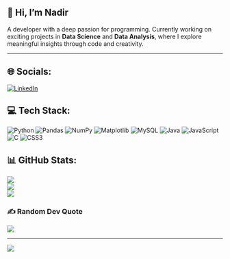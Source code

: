 
## 👋 Hi, I’m Nadir

A developer with a deep passion for programming.
Currently working on exciting projects in **Data Science** and **Data Analysis**, where I explore meaningful insights through code and creativity.

---

## 🌐 Socials:

[![LinkedIn](https://img.shields.io/badge/LinkedIn-%230077B5.svg?logo=linkedin\&logoColor=white)](https://linkedin.com/in/nadir-askarov-3b217734b)

## 💻 Tech Stack:

![Python](https://img.shields.io/badge/python-3670A0?style=for-the-badge\&logo=python\&logoColor=ffdd54)
![Pandas](https://img.shields.io/badge/pandas-%23150458.svg?style=for-the-badge\&logo=pandas\&logoColor=white)
![NumPy](https://img.shields.io/badge/numpy-%23013243.svg?style=for-the-badge\&logo=numpy\&logoColor=white)
![Matplotlib](https://img.shields.io/badge/Matplotlib-%23ffffff.svg?style=for-the-badge\&logo=Matplotlib\&logoColor=black)
![MySQL](https://img.shields.io/badge/mysql-4479A1.svg?style=for-the-badge\&logo=mysql\&logoColor=white)
![Java](https://img.shields.io/badge/java-%23ED8B00.svg?style=for-the-badge\&logo=openjdk\&logoColor=white)
![JavaScript](https://img.shields.io/badge/javascript-%23323330.svg?style=for-the-badge\&logo=javascript\&logoColor=%23F7DF1E)
![C](https://img.shields.io/badge/c-%2300599C.svg?style=for-the-badge\&logo=c\&logoColor=white)
![CSS3](https://img.shields.io/badge/css3-%231572B6.svg?style=for-the-badge\&logo=css3\&logoColor=white)

## 📊 GitHub Stats:

![](https://github-readme-stats.vercel.app/api?username=nadir2609\&theme=dark\&hide_border=false\&include_all_commits=false\&count_private=false)<br/>
![](https://nirzak-streak-stats.vercel.app/?user=nadir2609\&theme=dark\&hide_border=false)<br/>
![](https://github-readme-stats.vercel.app/api/top-langs/?username=nadir2609\&theme=dark\&hide_border=false\&include_all_commits=false\&count_private=false\&layout=compact)

### ✍️ Random Dev Quote

![](https://quotes-github-readme.vercel.app/api?type=horizontal\&theme=radical)

---

[![](https://visitcount.itsvg.in/api?id=nadir2609\&icon=0\&color=0)](https://visitcount.itsvg.in)

